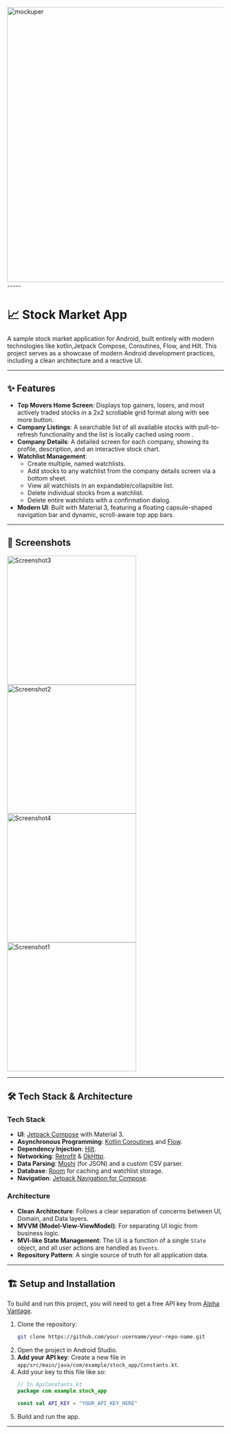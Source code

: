 <img width=" 1280" height="640" alt="mockuper" src="https://github.com/user-attachments/assets/c85c9571-21f3-4525-a39f-46ce016738ce" />
-----

# 📈 Stock Market App

A sample stock market application for Android, built entirely with modern technologies like kotlin,Jetpack Compose, Coroutines, Flow, and Hilt. This project serves as a showcase of modern Android development practices, including a clean architecture and a reactive UI.

-----

## ✨ Features

  * **Top Movers Home Screen**: Displays top gainers, losers, and most actively traded stocks in a 2x2 scrollable grid format along with see more button.
  * **Company Listings**: A searchable list of all available stocks with pull-to-refresh functionality and the list is locally cached using room .
  * **Company Details**: A detailed screen for each company, showing its profile, description, and an interactive stock chart.
  * **Watchlist Management**:
      * Create multiple, named watchlists.
      * Add stocks to any watchlist from the company details screen via a bottom sheet.
      * View all watchlists in an expandable/collapsible list.
      * Delete individual stocks from a watchlist.
      * Delete entire watchlists with a confirmation dialog.
  * **Modern UI**: Built with Material 3, featuring a floating capsule-shaped navigation bar and dynamic, scroll-aware top app bars.

-----

## 📸 Screenshots
<img width="300" alt="Screenshot3" src="https://github.com/user-attachments/assets/42ac3c8e-f24f-4d4f-8aed-5a7f7040eb33" />
<img width="300" alt="Screenshot2" src="https://github.com/user-attachments/assets/46030251-1c64-441e-beaa-c9cd2201057f" />
<img width="300" alt="Screenshot4" src="https://github.com/user-attachments/assets/0856b4b9-5d4f-40ef-ac2b-9f4411fb8c61" />
<img width="300" alt="Screenshot1" src="https://github.com/user-attachments/assets/ccfe8f3a-472a-4081-a465-8f82a7c5c434" />

-----

## 🛠️ Tech Stack & Architecture

### Tech Stack

  * **UI**: [Jetpack Compose](https://developer.android.com/jetpack/compose) with Material 3.
  * **Asynchronous Programming**: [Kotlin Coroutines](https://kotlinlang.org/docs/coroutines-overview.html) and [Flow](https://kotlinlang.org/docs/flow.html).
  * **Dependency Injection**: [Hilt](https://developer.android.com/training/dependency-injection/hilt-android).
  * **Networking**: [Retrofit](https://square.github.io/retrofit/) & [OkHttp](https://square.github.io/okhttp/).
  * **Data Parsing**: [Moshi](https://github.com/square/moshi) (for JSON) and a custom CSV parser.
  * **Database**: [Room](https://developer.android.com/training/data-storage/room) for caching and watchlist storage.
  * **Navigation**: [Jetpack Navigation for Compose](https://developer.android.com/jetpack/compose/navigation).

### Architecture

  * **Clean Architecture**: Follows a clear separation of concerns between UI, Domain, and Data layers.
  * **MVVM (Model-View-ViewModel)**: For separating UI logic from business logic.
  * **MVI-like State Management**: The UI is a function of a single `State` object, and all user actions are handled as `Events`.
  * **Repository Pattern**: A single source of truth for all application data.

-----

## 🏗️ Setup and Installation

To build and run this project, you will need to get a free API key from [Alpha Vantage](https://www.alphavantage.co/).

1.  Clone the repository:
    ```bash
    git clone https://github.com/your-username/your-repo-name.git
    ```
2.  Open the project in Android Studio.
3.  **Add your API key**: Create a new file in `app/src/main/java/com/example/stock_app/Constants.kt`.
4.  Add your key to this file like so:
    ```kotlin
    // In ApiConstants.kt
    package com.example.stock_app

    const val API_KEY = "YOUR_API_KEY_HERE"
    ```
5.  Build and run the app.

-----
